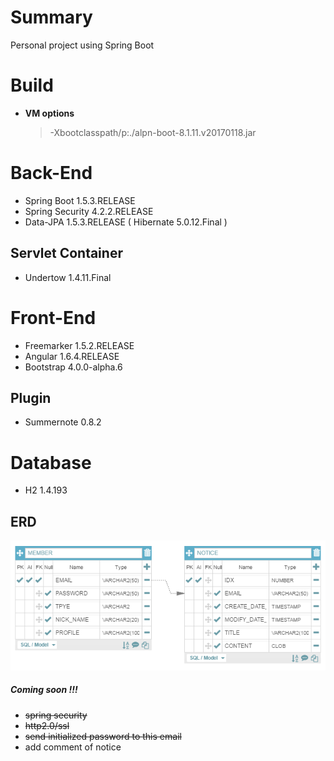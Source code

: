 # Summary

Personal project using Spring Boot

# Build

* **VM options**

    > -Xbootclasspath/p:./alpn-boot-8.1.11.v20170118.jar

# Back-End

* Spring Boot 1.5.3.RELEASE
* Spring Security 4.2.2.RELEASE
* Data-JPA 1.5.3.RELEASE ( Hibernate 5.0.12.Final )

## Servlet Container

* Undertow 1.4.11.Final

# Front-End

* Freemarker 1.5.2.RELEASE
* Angular 1.6.4.RELEASE
* Bootstrap 4.0.0-alpha.6

## Plugin

* Summernote 0.8.2

# Database

* H2 1.4.193

## ERD

![alt text](./erd.png)


##### Coming soon !!!

* ~~spring security~~
* ~~http2.0/ssl~~
* ~~send initialized password to this email~~
* add comment of notice